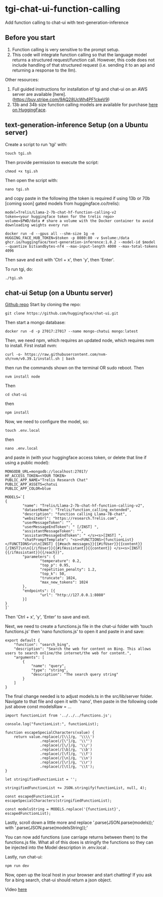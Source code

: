 # tgi-chat-ui-function-calling
Add function calling to chat-ui with text-generation-inference

## Before you start
1. Function calling is very sensitive to the prompt setup.
1. This code will integrate function calling so that the language model returns a structured request/function call. However, this code does not include handling of that structured request (i.e. sending it to an api and returning a response to the llm).

Other resources:
1. Full guided instructions for installation of tgi and chat-ui on an AWS server are available [here].(https://buy.stripe.com/9AQ28UcWh4PF1ckeV9)
2. 13b and 34b size function calling models are available for purchase [here on HuggingFace](https://huggingface.co/Trelis/Llama-2-13b-chat-hf-function-calling-v2).

## text-generation-inference Setup (on a Ubuntu server)
Create a script to run 'tgi' with:
```
touch tgi.sh
```
Then provide permission to execute the script:
```
chmod +x tgi.sh
```
Then open the script with:
```
nano tgi.sh
```
and copy paste in the following (the token is required if using 13b or 70b [coming soon] gated models from huggingface.co/trelis):
```
model=Trelis/Llama-2-7b-chat-hf-function-calling-v2
token=<your huggingface token for the trelis repo>
volume=$PWD/data # share a volume with the Docker container to avoid downloading weights every run

docker run -d --gpus all --shm-size 1g -e HUGGING_FACE_HUB_TOKEN=$token -p 8080:80 -v $volume:/data ghcr.io/huggingface/text-generation-inference:1.0.2 --model-id $model --quantize bitsandbytes-nf4 --max-input-length 4000 --max-total-tokens 4096
```
Then save and exit with 'Ctrl + x', then 'y', then 'Enter'.

To run tgi, do:
```
./tgi.sh
```
## chat-ui Setup (on a Ubuntu server)
[Github repo](https://github.com/huggingface/chat-ui/)
Start by cloning the repo:
```
git clone https://github.com/huggingface/chat-ui.git
```
Then start a mongo database:
```
docker run -d -p 27017:27017 --name mongo-chatui mongo:latest
```
Then, we need npm, which requires an updated node, which requires nvm to install. First install nvm:
```
curl -o- https://raw.githubusercontent.com/nvm-sh/nvm/v0.39.1/install.sh | bash
```
then run the commands shown on the terminal OR sudo reboot. Then
```
nvm install node
```
Then
```
cd chat-ui
```
then
```
npm install
```
Now, we need to configure the model, so:
```
touch .env.local
```
then
```
nano .env.local
```
and paste in (with your huggingface access token, or delete that line if using a public model):
```
MONGODB_URL=mongodb://localhost:27017/
HF_ACCESS_TOKEN=<YOUR TOKEN>
PUBLIC_APP_NAME="Trelis Research Chat"
PUBLIC_APP_ASSETS=chatui
PUBLIC_APP_COLOR=blue

MODELS=`[
{
        "name": "Trelis/Llama-2-7b-chat-hf-function-calling-v2",
        "datasetName": "Trelis/function_calling_extended",
        "description": "function calling Llama-7B-chat",
        "websiteUrl": "https://research.Trelis.com",
        "userMessageToken": "",
        "userMessageEndToken": " [/INST] ",
        "assistantMessageToken": "",
        "assistantMessageEndToken": " </s><s>[INST] ",
        "chatPromptTemplate": "<s><FUNCTIONS>{functionList}</FUNCTIONS>\n\n[INST] {{#each messages}}{{#ifUser}}{{content}} [/INST]\n\n{{/ifUser}}{{#ifAssistant}}{{content}} </s><s>[INST] {{/ifAssistant}}{{/each}}",
        "parameters": {
                "temperature": 0.2,
                "top_p": 0.95,
                "repetition_penalty": 1.2,
                "top_k": 50,
                "truncate": 1024,
                "max_new_tokens": 1024
        },
        "endpoints": [{
                "url": "http://127.0.0.1:8080"
        }]
}
]`
```
Then 'Ctrl + x', 'y', 'Enter' to save and exit.

Next, we need to create a functions.js file in the chat-ui folder with 'touch functions.js' then 'nano functions.js' to open it and paste in and save:
```
export default {
    "function": "search_bing",
    "description": "Search the web for content on Bing. This allows users to search online/the internet/the web for content.",
    "arguments": [
        {
            "name": "query",
            "type": "string",
            "description": "The search query string"
        }
    ]
}
```
The final change needed is to adjust models.ts in the src/lib/server folder. Navigate to that file and open it with 'nano', then paste in the following code just above const modelsRaw = ...
```
import functionList from '../../../functions.js';

console.log("functionList:", functionList);

function escapeSpecialCharacters(value) {
    return value.replace(/[\\]/g, '\\\\')
                .replace(/[\"]/g, '\\"')
                .replace(/[\/]/g, '\\/')
                .replace(/[\b]/g, '\\b')
                .replace(/[\f]/g, '\\f')
                .replace(/[\n]/g, '\\n')
                .replace(/[\r]/g, '\\r')
                .replace(/[\t]/g, '\\t');
}

let stringifiedFunctionList = '';

stringifiedFunctionList += JSON.stringify(functionList, null, 4);

const escapedFunctionList = escapeSpecialCharacters(stringifiedFunctionList);

const modelsString = MODELS.replace('{functionList}', escapedFunctionList);
```
Lastly, scroll down a little more and replace '.parse(JSON.parse(models));' with '.parse(JSON.parse(modelsString));'

You can now add functions (use carriage returns between them) to the functions.js file. What all of this does is stringify the functions so they can be injected into the Model description in .env.local .

Lastly, run chat-ui:
```
npm run dev
```

Now, open up the local host in your browser and start chatting! If you ask for a bing search, chat-ui should return a json object.

Video [here](https://www.loom.com/share/702bc999ced8404a9622fa9309f41e5e?sid=21868076-25a2-4f44-bfc4-0a619d16dcdf)

